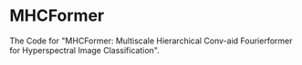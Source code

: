 # MHCFormer
The Code for "MHCFormer: Multiscale Hierarchical Conv-aid Fourierformer for Hyperspectral Image Classification".
